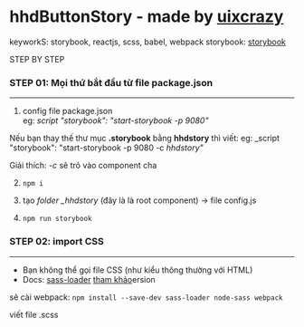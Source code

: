# hhdButtonStory - made by [uixcrazy](http://uixcrazy.com/) 
keyworkS: storybook, reactjs, scss, babel, webpack
storybook: [storybook](https://github.com/kadirahq/react-storybook)

STEP BY STEP


### STEP 01: Mọi thứ bắt đầu từ file __package.json__
-------------------------------------------------------------------------
1. config file package.json  
  eg: _script "storybook": "start-storybook -p 9080"_
  
  Nếu bạn thay thế thư mục __.storybook__ bằng __hhdstory__ thì viết:
  eg: _script "storybook": "start-storybook -p 9080 -c _hhdstory"_

Giải thích: _-c_ sẽ trỏ vào component cha
  
2. `npm i`

3. tạo *folder _hhdstory* (đây là là root component)  -> file config.js

4. `npm run storybook`

### STEP 02: import CSS
-------------------------------------------------------------------------

- Bạn không thể gọi file CSS (như kiểu thông thường với HTML)
- Docs: [sass-loader](https://github.com/jtangelder/sass-loader)
			 [tham khảo](http://stackoverflow.com/questions/16073603/how-do-i-update-each-dependency-in-package-json-to-the-latest-v)ersion

sẽ cài webpack:
`npm install --save-dev sass-loader node-sass webpack`

viết file .scss

